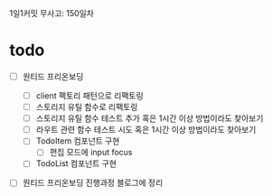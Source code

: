 1일1커밋 무사고: 150일차

# todo

- [ ] 원티드 프리온보딩
  - [ ] client 팩토리 패턴으로 리팩토링
  - [ ] 스토리지 유틸 함수로 리팩토링
  - [ ] 스토리지 유틸 함수 테스트 추가 혹은 1시간 이상 방법이라도 찾아보기
  - [ ] 라우트 관련 함수 테스트 시도 혹은 1시간 이상 방법이라도 찾아보기
  - [ ] TodoItem 컴포넌트 구현
    - [ ] 편집 모드에 input focus
  - [ ] TodoList 컴포넌트 구현
- [ ] 원티드 프리온보딩 진행과정 블로그에 정리

